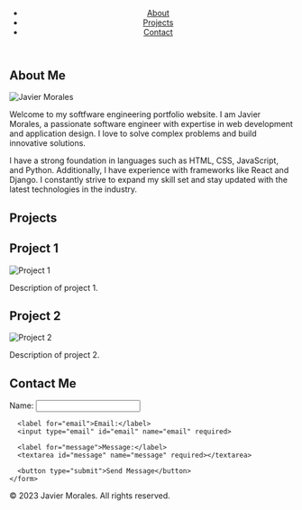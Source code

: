 <!DOCTYPE html>
<html lang="en">
<head>
  <meta charset="UTF-8">
  <meta name="viewport" content="width=device-width, initial-scale=1.0">
  <title>Javier Morales - Software Engineering Portfolio</title>
  <link rel="stylesheet" href="styles.css">
</head>
<body>
  <header>
    <nav>
      <ul>
        <li><a href="#about">About</a></li>
        <li><a href="#projects">Projects</a></li>
        <li><a href="#contact">Contact</a></li>
      </ul>
    </nav>
  </header>

  <section id="about">
    <h1>About Me</h1>
    <img src="profile_picture.jpg" alt="Javier Morales">
    <p>
      Welcome to my softfware engineering portfolio website. I am Javier Morales, a passionate software engineer with expertise in web development and application design. I love to solve complex problems and build innovative solutions.
    </p>
    <p>
      I have a strong foundation in languages such as HTML, CSS, JavaScript, and Python. Additionally, I have experience with frameworks like React and Django. I constantly strive to expand my skill set and stay updated with the latest technologies in the industry.
    </p>
  </section>

  <section id="projects">
    <h1>Projects</h1>
    <div class="project">
      <h2>Project 1</h2>
      <img src="project1_screenshot.jpg" alt="Project 1">
      <p>Description of project 1.</p>
    </div>
    <div class="project">
      <h2>Project 2</h2>
      <img src="project2_screenshot.jpg" alt="Project 2">
      <p>Description of project 2.</p>
    </div>
    <!-- Add more project divs as needed -->
  </section>

  <section id="contact">
    <h1>Contact Me</h1>
    <form action="submit_form.php" method="POST">
      <label for="name">Name:</label>
      <input type="text" id="name" name="name" required>
      
      <label for="email">Email:</label>
      <input type="email" id="email" name="email" required>
      
      <label for="message">Message:</label>
      <textarea id="message" name="message" required></textarea>
      
      <button type="submit">Send Message</button>
    </form>
  </section>

  <footer>
    <p>&copy; 2023 Javier Morales. All rights reserved.</p>
  </footer>
</body>
</html>
